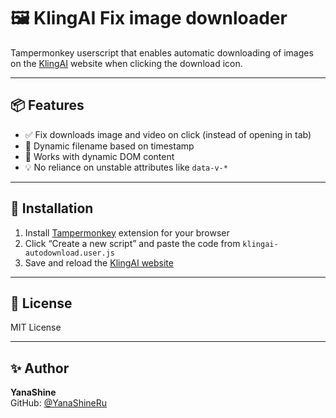 # 🖼 KlingAI Fix image downloader

Tampermonkey userscript that enables automatic downloading of images on the [KlingAI](https://klingai.com) website when clicking the download icon.

---

## 📦 Features

- ✅ Fix downloads image and video on click (instead of opening in tab)  
- 📁 Dynamic filename based on timestamp  
- 🔄 Works with dynamic DOM content  
- 💡 No reliance on unstable attributes like `data-v-*`  

---

## 🚀 Installation

1. Install [Tampermonkey](https://www.tampermonkey.net/) extension for your browser  
2. Click “Create a new script” and paste the code from `klingai-autodownload.user.js`  
3. Save and reload the [KlingAI website](https://klingai.com)

---

## 📜 License

MIT License

---

## ✨ Author

**YanaShine**  
GitHub: [@YanaShineRu](https://github.com/YanaShineRu)
